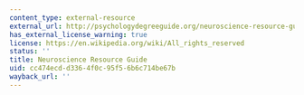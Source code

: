 ```yaml
---
content_type: external-resource
external_url: http://psychologydegreeguide.org/neuroscience-resource-guide/
has_external_license_warning: true
license: https://en.wikipedia.org/wiki/All_rights_reserved
status: ''
title: Neuroscience Resource Guide
uid: cc474ecd-d336-4f0c-95f5-6b6c714be67b
wayback_url: ''
---
```

